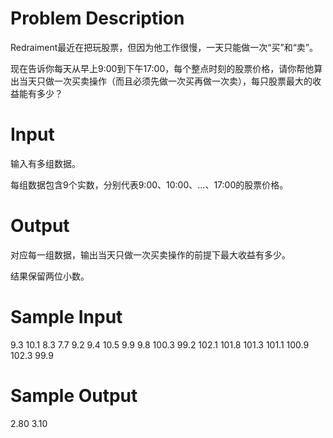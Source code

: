 # Problem Description

Redraiment最近在把玩股票，但因为他工作很慢，一天只能做一次“买”和“卖”。

现在告诉你每天从早上9:00到下午17:00，每个整点时刻的股票价格，请你帮他算出当天只做一次买卖操作（而且必须先做一次买再做一次卖），每只股票最大的收益能有多少？

# Input

输入有多组数据。

每组数据包含9个实数，分别代表9:00、10:00、...、17:00的股票价格。

# Output

对应每一组数据，输出当天只做一次买卖操作的前提下最大收益有多少。

结果保留两位小数。

# Sample Input

9.3 10.1 8.3 7.7 9.2 9.4 10.5 9.9 9.8
100.3 99.2 102.1 101.8 101.3 101.1 100.9 102.3 99.9

# Sample Output

2.80
3.10
